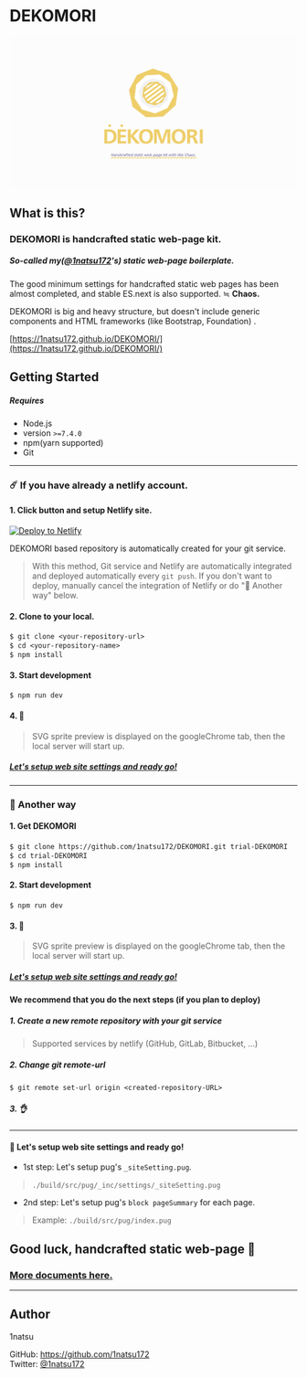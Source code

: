 # DEKOMORI

![](build/src/assets/images/siteImage/dekomori-keyVisual@2x.png)

## What is this?

### DEKOMORI is handcrafted static web-page kit.

##### So-called my([@1natsu172](https://github.com/1natsu172)'s) static web-page boilerplate.

The good minimum settings for handcrafted static web pages has been almost completed, and stable ES.next is also supported. ≒ **Chaos.**

DEKOMORI is big and heavy structure, but doesn't include generic components and HTML frameworks (like Bootstrap, Foundation) .

[https://1natsu172.github.io/DEKOMORI/](https://1natsu172.github.io/DEKOMORI/)

## Getting Started

##### Requires

* Node.js
* version `>=7.4.0`
* npm(yarn supported)
* Git

***

### ☄️ If you have already a netlify account.

#### 1. Click button and setup Netlify site.

[![Deploy to Netlify](https://www.netlify.com/img/deploy/button.svg)](https://app.netlify.com/start/deploy?repository=https://github.com/1natsu172/DEKOMORI)

DEKOMORI based repository is automatically created for your git service.

> With this method, Git service and Netlify are automatically integrated and deployed automatically every `git push`.
If you don't want to deploy, manually cancel the integration of Netlify or do "🚀 Another way" below.

#### 2. Clone to your local.

```
$ git clone <your-repository-url>
$ cd <your-repository-name>
$ npm install
```

#### 3. Start development

```
$ npm run dev
```

#### 4. 🙆

> SVG sprite preview is displayed on the googleChrome tab, then the local server will start up.

##### [Let's setup web site settings and ready go!](#-lets-setup-web-site-settings-and-ready-go)


***

### 🚀 Another way

#### 1. Get DEKOMORI

```
$ git clone https://github.com/1natsu172/DEKOMORI.git trial-DEKOMORI
$ cd trial-DEKOMORI
$ npm install
```

#### 2. Start development

```
$ npm run dev
```

#### 3. 🙆

> SVG sprite preview is displayed on the googleChrome tab, then the local server will start up.

##### [Let's setup web site settings and ready go!](#-lets-setup-web-site-settings-and-ready-go)




#### We recommend that you do the next steps (if you plan to deploy)

##### 1. Create a new remote repository with your git service

> Supported services by netlify (GitHub, GitLab, Bitbucket, …)

##### 2. Change git remote-url

```
$ git remote set-url origin <created-repository-URL>
```

##### 3. 👌

***

#### 🔧 Let's setup web site settings and ready go!

* 1st step: Let's setup pug's `_siteSetting.pug`.

> `./build/src/pug/_inc/settings/_siteSetting.pug`

* 2nd step: Let's setup pug's `block pageSummary` for each page.

> Example: `./build/src/pug/index.pug`



## Good luck, handcrafted static web-page 💁


### [More documents here.](https://1natsu172.gitbooks.io/dekomori/content/)


***

## Author

1natsu

GitHub: https://github.com/1natsu172  
Twitter: [@1natsu172](https://twitter.com/1natsu172)

